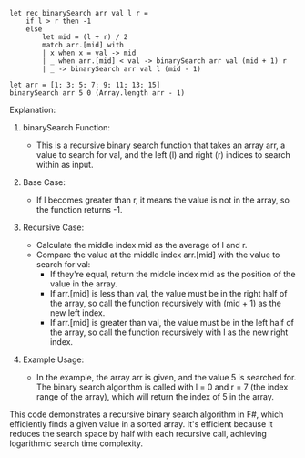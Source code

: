 ```f#
let rec binarySearch arr val l r =
    if l > r then -1
    else
        let mid = (l + r) / 2
        match arr.[mid] with
        | x when x = val -> mid
        | _ when arr.[mid] < val -> binarySearch arr val (mid + 1) r
        | _ -> binarySearch arr val l (mid - 1)

let arr = [1; 3; 5; 7; 9; 11; 13; 15]
binarySearch arr 5 0 (Array.length arr - 1)
```

Explanation:

1. binarySearch Function:
   - This is a recursive binary search function that takes an array arr, a value to search for val, and the left (l) and right (r) indices to search within as input.

2. Base Case:
   - If l becomes greater than r, it means the value is not in the array, so the function returns -1.

3. Recursive Case:
   - Calculate the middle index mid as the average of l and r.
   - Compare the value at the middle index arr.[mid] with the value to search for val:
     - If they're equal, return the middle index mid as the position of the value in the array.
     - If arr.[mid] is less than val, the value must be in the right half of the array, so call the function recursively with (mid + 1) as the new left index.
     - If arr.[mid] is greater than val, the value must be in the left half of the array, so call the function recursively with l as the new right index.

4. Example Usage:
   - In the example, the array arr is given, and the value 5 is searched for. The binary search algorithm is called with l = 0 and r = 7 (the index range of the array), which will return the index of 5 in the array.

This code demonstrates a recursive binary search algorithm in F#, which efficiently finds a given value in a sorted array. It's efficient because it reduces the search space by half with each recursive call, achieving logarithmic search time complexity.